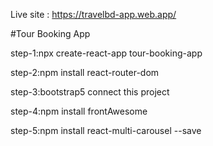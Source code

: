 Live site : https://travelbd-app.web.app/


#Tour Booking App

step-1:npx create-react-app tour-booking-app

step-2:npm install react-router-dom

step-3:bootstrap5 connect this project

step-4:npm install frontAwesome

step-5:npm install react-multi-carousel --save
